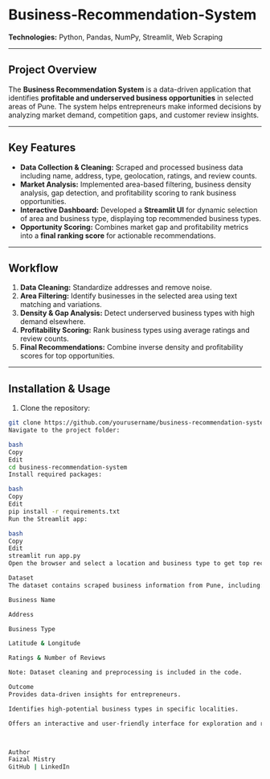 # Business-Recommendation-System



**Technologies:** Python, Pandas, NumPy, Streamlit, Web Scraping

---

## Project Overview
The **Business Recommendation System** is a data-driven application that identifies **profitable and underserved business opportunities** in selected areas of Pune. The system helps entrepreneurs make informed decisions by analyzing market demand, competition gaps, and customer review insights.

---

## Key Features
- **Data Collection & Cleaning:** Scraped and processed business data including name, address, type, geolocation, ratings, and review counts.
- **Market Analysis:** Implemented area-based filtering, business density analysis, gap detection, and profitability scoring to rank business opportunities.
- **Interactive Dashboard:** Developed a **Streamlit UI** for dynamic selection of area and business type, displaying top recommended business types.
- **Opportunity Scoring:** Combines market gap and profitability metrics into a **final ranking score** for actionable recommendations.

---

## Workflow
1. **Data Cleaning:** Standardize addresses and remove noise.
2. **Area Filtering:** Identify businesses in the selected area using text matching and variations.
3. **Density & Gap Analysis:** Detect underserved business types with high demand elsewhere.
4. **Profitability Scoring:** Rank business types using average ratings and review counts.
5. **Final Recommendations:** Combine inverse density and profitability scores for top opportunities.

---

## Installation & Usage
1. Clone the repository:
```bash
git clone https://github.com/yourusername/business-recommendation-system.git
Navigate to the project folder:

bash
Copy
Edit
cd business-recommendation-system
Install required packages:

bash
Copy
Edit
pip install -r requirements.txt
Run the Streamlit app:

bash
Copy
Edit
streamlit run app.py
Open the browser and select a location and business type to get top recommendations.

Dataset
The dataset contains scraped business information from Pune, including:

Business Name

Address

Business Type

Latitude & Longitude

Ratings & Number of Reviews

Note: Dataset cleaning and preprocessing is included in the code.

Outcome
Provides data-driven insights for entrepreneurs.

Identifies high-potential business types in specific localities.

Offers an interactive and user-friendly interface for exploration and recommendation.



Author
Faizal Mistry
GitHub | LinkedIn

